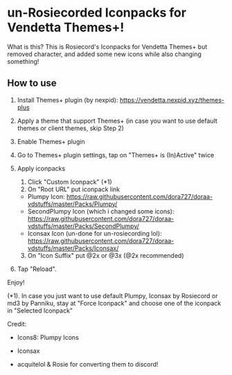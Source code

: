 # un-Rosiecorded Iconpacks for Vendetta Themes+!

What is this? This is Rosiecord's Iconpacks for Vendetta Themes+ but removed character, and added some new icons while also changing something!

## How to use

1. Install Themes+ plugin (by nexpid): https://vendetta.nexpid.xyz/themes-plus
2. Apply a theme that support Themes+
   (in case you want to use default themes or client themes, skip Step 2)
3. Enable Themes+ plugin
4. Go to Themes+ plugin settings, tap on "Themes+ is (In)Active" twice
5. Apply iconpacks

    1. Click "Custom Iconpack" (*1)
    2. On "Root URL" put iconpack link
     - Plumpy Icon: https://raw.githubusercontent.com/dora727/doraa-vdstuffs/master/Packs/Plumpy/
     - SecondPlumpy Icon (which i changed some icons): https://raw.githubusercontent.com/dora727/doraa-vdstuffs/master/Packs/SecondPlumpy/
     - Iconsax Icon (un-done for un-rosiecording lol): https://raw.githubusercontent.com/dora727/doraa-vdstuffs/master/Packs/Iconsax/
    3. On "Icon Suffix" put @2x or @3x (@2x recommended)
7. Tap "Reload".

Enjoy!

(*1). In case you just want to use default Plumpy, Iconsax by Rosiecord or md3 by Panniku, stay at "Force Iconpack" and choose one of the iconpack in "Selected Iconpack"




Credit:

- Icons8: Plumpy Icons

- Iconsax

- acquitelol & Rosie for converting them to discord!
